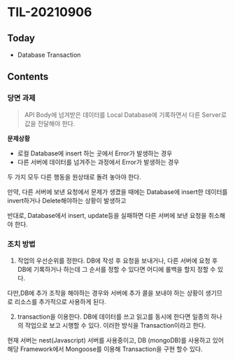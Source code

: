 # TIL-20210906

## Today

- Database Transaction

## Contents

### 당면 과제

> API Body에 넘겨받은 데이터를 Local Database에 기록하면서 다른 Server로 값을 전달해야 한다.

**문제상황**

- 로컬 Database에 insert 하는 곳에서 Error가 발생하는 경우
- 다른 서버에 데이터를 넘겨주는 과정에서 Error가 발생하는 경우

두 가지 모두 다른 행동을 원상태로 돌려 놓아야 한다.

만약, 다른 서버에 보낸 요청에서 문제가 생겼을 때에는
Database에 insert한 데이터를 invert하거나 Delete해야하는 상황이 발생하고

반대로, Database에서 insert, update등을 실패하면 다른 서버에 보낸 요청을 취소해야 한다.

### 조치 방법

1. 작업의 우선순위를 정한다.
   DB에 작성 후 요청을 보내거나, 다른 서버에 요청 후 DB에 기록하거나 하는데 그 순서를 정할 수 있다면
   어디에 롤백을 할지 정할 수 있다.

다만,DB에 추가 조작을 해야하는 경우와 서버에 추가 콜을 보내야 하는 상황이 생기므로 리소스를 추가적으로 사용하게 된다.

2. transaction을 이용한다.
   DB에 데이터를 쓰고 읽고를 동시에 한다면 일종의 하나의 작업으로 보고 시행할 수 있다.
   이러한 방식을 Transaction이라고 한다.

현재 서버는 nest(Javascript) 서버를 사용중이고, DB (mongoDB)를 사용하고 있어 해당 Framework에서 Mongoose를 이용해 Transaction을 구현 할수 있다.
